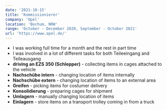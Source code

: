 ```yaml
---
date: '2021-10-15'
title: 'Kommissionierer'
company: 'Opel'
location: 'Bochum, NRW'
range: 'October - December 2020, September - October 2021'
url: 'https://www.opel.de/'
---
```


- I was working full time for a month and the rest in part time
- I was involved in a lot of different tasks for both Teileeingang and Teileausgang
- **driving an EZS 350 (Schlepper)** - collecting items in cages attached to the vehicle
- **Nachschübe intern** - changing location of items internally
- **Nachschübe extern** - changing location of items to an external area
- **Greifen** - picking items for costumer delivery
- **Konsolidierung** - preparing cages for shipment
- **Umlagern** - manually changing location of items
- **Einlagern** - store items on a transport trolley coming in from a truck
